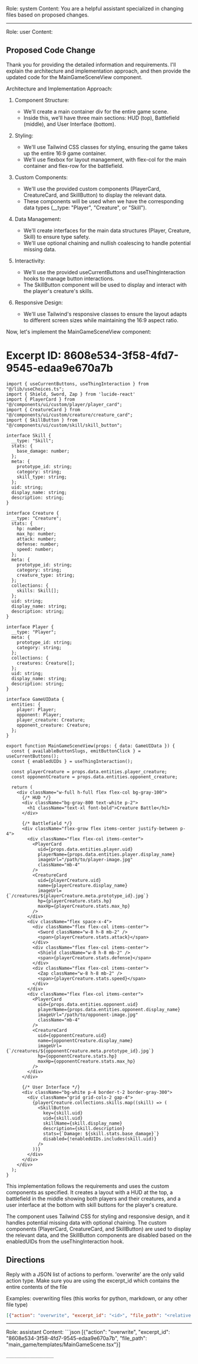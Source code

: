 Role: system
Content: You are a helpful assistant specialized in changing files based on proposed changes.
__________________
Role: user
Content: 
## Proposed Code Change
Thank you for providing the detailed information and requirements. I'll explain the architecture and implementation approach, and then provide the updated code for the MainGameSceneView component.

Architecture and Implementation Approach:

1. Component Structure:
   - We'll create a main container div for the entire game scene.
   - Inside this, we'll have three main sections: HUD (top), Battlefield (middle), and User Interface (bottom).

2. Styling:
   - We'll use Tailwind CSS classes for styling, ensuring the game takes up the entire 16:9 game container.
   - We'll use flexbox for layout management, with flex-col for the main container and flex-row for the battlefield.

3. Custom Components:
   - We'll use the provided custom components (PlayerCard, CreatureCard, and SkillButton) to display the relevant data.
   - These components will be used when we have the corresponding data types (__type: "Player", "Creature", or "Skill").

4. Data Management:
   - We'll create interfaces for the main data structures (Player, Creature, Skill) to ensure type safety.
   - We'll use optional chaining and nullish coalescing to handle potential missing data.

5. Interactivity:
   - We'll use the provided useCurrentButtons and useThingInteraction hooks to manage button interactions.
   - The SkillButton component will be used to display and interact with the player's creature's skills.

6. Responsive Design:
   - We'll use Tailwind's responsive classes to ensure the layout adapts to different screen sizes while maintaining the 16:9 aspect ratio.

Now, let's implement the MainGameSceneView component:

# Excerpt ID: 8608e534-3f58-4fd7-9545-edaa9e670a7b
```tsx main_game/templates/MainGameScene.tsx
import { useCurrentButtons, useThingInteraction } from "@/lib/useChoices.ts";
import { Shield, Sword, Zap } from 'lucide-react'
import { PlayerCard } from "@/components/ui/custom/player/player_card";
import { CreatureCard } from "@/components/ui/custom/creature/creature_card";
import { SkillButton } from "@/components/ui/custom/skill/skill_button";

interface Skill {
  __type: "Skill";
  stats: {
    base_damage: number;
  };
  meta: {
    prototype_id: string;
    category: string;
    skill_type: string;
  };
  uid: string;
  display_name: string;
  description: string;
}

interface Creature {
  __type: "Creature";
  stats: {
    hp: number;
    max_hp: number;
    attack: number;
    defense: number;
    speed: number;
  };
  meta: {
    prototype_id: string;
    category: string;
    creature_type: string;
  };
  collections: {
    skills: Skill[];
  };
  uid: string;
  display_name: string;
  description: string;
}

interface Player {
  __type: "Player";
  meta: {
    prototype_id: string;
    category: string;
  };
  collections: {
    creatures: Creature[];
  };
  uid: string;
  display_name: string;
  description: string;
}

interface GameUIData {
  entities: {
    player: Player;
    opponent: Player;
    player_creature: Creature;
    opponent_creature: Creature;
  };
}

export function MainGameSceneView(props: { data: GameUIData }) {
  const { availableButtonSlugs, emitButtonClick } = useCurrentButtons();
  const { enabledUIDs } = useThingInteraction();

  const playerCreature = props.data.entities.player_creature;
  const opponentCreature = props.data.entities.opponent_creature;

  return (
    <div className="w-full h-full flex flex-col bg-gray-100">
      {/* HUD */}
      <div className="bg-gray-800 text-white p-2">
        <h1 className="text-xl font-bold">Creature Battle</h1>
      </div>

      {/* Battlefield */}
      <div className="flex-grow flex items-center justify-between p-4">
        <div className="flex flex-col items-center">
          <PlayerCard
            uid={props.data.entities.player.uid}
            playerName={props.data.entities.player.display_name}
            imageUrl="/path/to/player-image.jpg"
            className="mb-4"
          />
          <CreatureCard
            uid={playerCreature.uid}
            name={playerCreature.display_name}
            imageUrl={`/creatures/${playerCreature.meta.prototype_id}.jpg`}
            hp={playerCreature.stats.hp}
            maxHp={playerCreature.stats.max_hp}
          />
        </div>
        <div className="flex space-x-4">
          <div className="flex flex-col items-center">
            <Sword className="w-8 h-8 mb-2" />
            <span>{playerCreature.stats.attack}</span>
          </div>
          <div className="flex flex-col items-center">
            <Shield className="w-8 h-8 mb-2" />
            <span>{playerCreature.stats.defense}</span>
          </div>
          <div className="flex flex-col items-center">
            <Zap className="w-8 h-8 mb-2" />
            <span>{playerCreature.stats.speed}</span>
          </div>
        </div>
        <div className="flex flex-col items-center">
          <PlayerCard
            uid={props.data.entities.opponent.uid}
            playerName={props.data.entities.opponent.display_name}
            imageUrl="/path/to/opponent-image.jpg"
            className="mb-4"
          />
          <CreatureCard
            uid={opponentCreature.uid}
            name={opponentCreature.display_name}
            imageUrl={`/creatures/${opponentCreature.meta.prototype_id}.jpg`}
            hp={opponentCreature.stats.hp}
            maxHp={opponentCreature.stats.max_hp}
          />
        </div>
      </div>

      {/* User Interface */}
      <div className="bg-white p-4 border-t-2 border-gray-300">
        <div className="grid grid-cols-2 gap-4">
          {playerCreature.collections.skills.map((skill) => (
            <SkillButton
              key={skill.uid}
              uid={skill.uid}
              skillName={skill.display_name}
              description={skill.description}
              stats={`Damage: ${skill.stats.base_damage}`}
              disabled={!enabledUIDs.includes(skill.uid)}
            />
          ))}
        </div>
      </div>
    </div>
  );
}
```

This implementation follows the requirements and uses the custom components as specified. It creates a layout with a HUD at the top, a battlefield in the middle showing both players and their creatures, and a user interface at the bottom with skill buttons for the player's creature.

The component uses Tailwind CSS for styling and responsive design, and it handles potential missing data with optional chaining. The custom components (PlayerCard, CreatureCard, and SkillButton) are used to display the relevant data, and the SkillButton components are disabled based on the enabledUIDs from the useThingInteraction hook.

## Directions
Reply with a JSON list of actions to perform. 'overwrite' are the only valid action type. 
Make sure you are using the excerpt_id which contains the entire contents of the file

Examples:
overwriting files (this works for python, markdown, or any other file type)
```json output_example1
[{"action": "overwrite", "excerpt_id": "<id>", "file_path": "<relative file path>"}]
```

__________________
Role: assistant
Content: ```json
[{"action": "overwrite", "excerpt_id": "8608e534-3f58-4fd7-9545-edaa9e670a7b", "file_path": "main_game/templates/MainGameScene.tsx"}]
```
__________________
